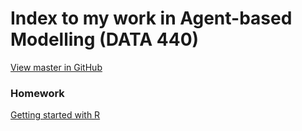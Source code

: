 # Index to my work in Agent-based Modelling (DATA 440)

[View master in GitHub](https://github.com/micrittenden/Data440-AgentBasedModelling)

### Homework

[Getting started with R](https://github.com/micrittenden/Data440-AgentBasedModelling/blob/master/HW/Getting_started_w_R/getting_started_w_R.R)
